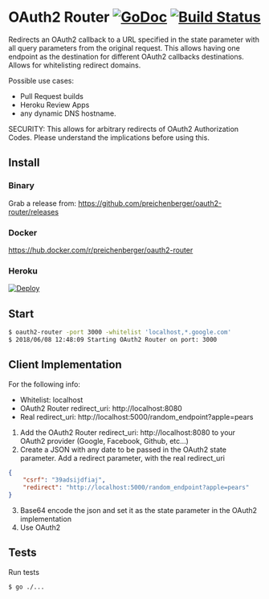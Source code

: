 OAuth2 Router [![GoDoc](http://img.shields.io/badge/godoc-reference-blue.svg)](http://godoc.org/github.com/preichenberger/oauth2-router) [![Build Status](https://travis-ci.org/preichenberger/oauth2-router.svg?branch=master)](https://travis-ci.org/preichenberger/oauth2-router)
========

Redirects an OAuth2 callback to a URL specified in the state parameter with all query parameters from the original request.
This allows having one endpoint as the destination for different OAuth2 callbacks destinations. Allows for whitelisting redirect domains.

Possible use cases:
- Pull Request builds
- Heroku Review Apps
- any dynamic DNS hostname.

SECURITY: This allows for arbitrary redirects of OAuth2 Authorization Codes. Please understand the implications before using this.

## Install

### Binary
Grab a release from: https://github.com/preichenberger/oauth2-router/releases

### Docker
https://hub.docker.com/r/preichenberger/oauth2-router

### Heroku
[![Deploy](https://www.herokucdn.com/deploy/button.svg)](https://heroku.com/deploy)

## Start
```bash
$ oauth2-router -port 3000 -whitelist 'localhost,*.google.com'
$ 2018/06/08 12:48:09 Starting OAuth2 Router on port: 3000
```

## Client Implementation
For the following info:
- Whitelist: localhost
- OAuth2 Router redirect_uri: http://localhost:8080
- Real redirect_uri: http://localhost:5000/random_endpoint?apple=pears

1. Add the OAuth2 Router redirect_uri: http://localhost:8080 to your OAuth2 provider (Google, Facebook, Github, etc...)
2. Create a JSON with any date to be passed in the OAuth2 state parameter. Add a redirect parameter, with the real redirect_uri
```json
{
	"csrf": "39adsijdfiaj",
	"redirect": "http://localhost:5000/random_endpoint?apple=pears"
}
```
3. Base64 encode the json and set it as the state parameter in the OAuth2 implementation
4. Use OAuth2

## Tests
Run tests
```bash
$ go ./...
```
